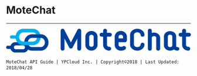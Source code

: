 # MoteChat

---

![](/assets/mc.png)

```
MoteChat API Guide | YPCloud Inc. | Copyright©2018 | Last Updated: 2018/04/28
```




